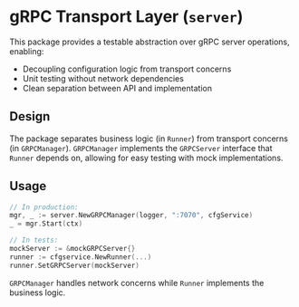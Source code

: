 # gRPC Transport Layer (`server`)

This package provides a testable abstraction over gRPC server operations, enabling:

- Decoupling configuration logic from transport concerns
- Unit testing without network dependencies
- Clean separation between API and implementation

## Design

The package separates business logic (in `Runner`) from transport concerns (in `GRPCManager`). `GRPCManager` implements the `GRPCServer` interface that `Runner` depends on, allowing for easy testing with mock implementations.

## Usage

```go
// In production:
mgr, _ := server.NewGRPCManager(logger, ":7070", cfgService)
_ = mgr.Start(ctx)

// In tests:
mockServer := &mockGRPCServer{}
runner := cfgservice.NewRunner(...)
runner.SetGRPCServer(mockServer)
```

`GRPCManager` handles network concerns while `Runner` implements the business logic.
